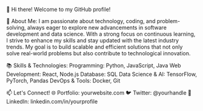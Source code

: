 👋 Hi there! Welcome to my GitHub profile!

🚀 About Me:
I am passionate about technology, coding, and problem-solving, always eager to explore new advancements in software development and data science. With a strong focus on continuous learning, I strive to enhance my skills and stay updated with the latest industry trends. My goal is to build scalable and efficient solutions that not only solve real-world problems but also contribute to technological innovation.

📚 Skills & Technologies:
Programming: Python, JavaScript, Java
Web Development: React, Node.js
Database: SQL
Data Science & AI: TensorFlow, PyTorch, Pandas
DevOps & Tools: Docker, Git

📫 Let's Connect!
🌐 Portfolio: yourwebsite.com
🐦 Twitter: @yourhandle
💼 LinkedIn: linkedin.com/in/yourprofile
